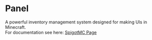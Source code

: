 # Panel
A powerful inventory management system designed for making UIs in Minecraft.
<br>
For documentation see here: <a href="https://www.spigotmc.org/resources/panel.15880/">SpigotMC Page</a>
